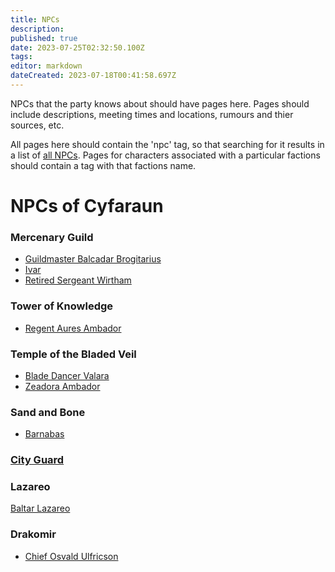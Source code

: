 ```yaml
---
title: NPCs
description: 
published: true
date: 2023-07-25T02:32:50.100Z
tags: 
editor: markdown
dateCreated: 2023-07-18T00:41:58.697Z
---
```


NPCs that the party knows about should have pages here. Pages should include descriptions, meeting times and locations, rumours and thier sources, etc.

All pages here should contain the 'npc' tag, so that searching for it results in a list of [all NPCs](https://dwiki.whateverishere.net/t/npc?sort=title).
Pages for characters associated with a particular factions should contain a tag with that factions name.

# NPCs of Cyfaraun
### Mercenary Guild
- [Guildmaster Balcadar Brogitarius](/npcs/Balcadar_Brogitarius)
- [Ivar](/npcs/Ivar)
- [Retired Sergeant Wirtham](/npcs/Retired_Sergeant_Wirtham)

### Tower of Knowledge
- [Regent Aures Ambador](/npcs/aures_ambador)

### Temple of the Bladed Veil
- [Blade Dancer Valara](/npcs/Blade_Dancer_Valara)
- [Zeadora Ambador](/npcs/zeadora_ambador)

### Sand and Bone

- [Barnabas](/npcs/barnabas)

### [City Guard](/factions/city_guard)
### Lazareo
 [Baltar Lazareo](/npcs/baltar_lazareo)

### Drakomir
- [Chief Osvald Ulfricson](/npcs/chief_osvald_ulfricson)